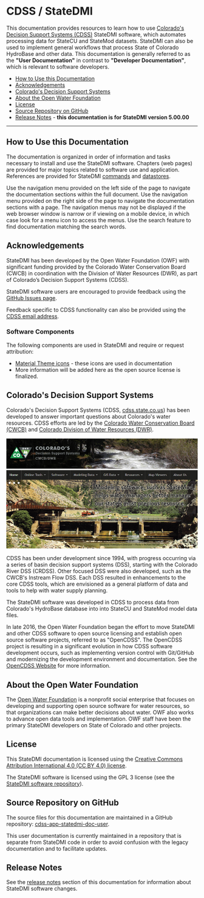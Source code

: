 # CDSS / StateDMI #

This documentation provides resources to learn how to use
[Colorado's Decision Support Systems (CDSS)](http://cdss.state.co.us/Pages/CDSSHome.aspx) StateDMI software,
which automates processing data for StateCU and StateMod datasets.
StateDMI can also be used to implement general workflows that process State of Colorado HydroBase and other data.
This documentation is generally referred to as the **"User Documentation"** in contrast to
**"Developer Documentation"**, which is relevant to software developers.

* [How to Use this Documentation](#how-to-use-this-documentation)
* [Acknowledgements](#acknowledgements)
* [Colorado's Decision Support Systems](#colorados-decision-support-systems)
* [About the Open Water Foundation](#about-the-open-water-foundation)
* [License](#license)
* [Source Repository on GitHub](#source-repository-on-github)
* [Release Notes](#release-notes) - **this documentation is for StateDMI version 5.00.00**

----------------

## How to Use this Documentation ##

The documentation is organized in order of information and tasks necessary to install and use the StateDMI software.
Chapters (web pages) are provided for major topics related to software use and application.
References are provided for StateDMI [commands](command-ref/overview.md) and [datastores](datastore-ref/overview.md).

Use the navigation menu provided on the left side of the page to navigate the documentation sections within the full document.
Use the navigation menu provided on the right side of the page to navigate the documentation sections with a page.
The navigation menus may not be displayed if the web browser window is narrow or if viewing on a mobile device,
in which case look for a menu icon to access the menus.
Use the search feature to find documentation matching the search words.

## Acknowledgements

StateDMI has been developed by the Open Water Foundation (OWF) with significant
funding provided by the Colorado Water Conservation Board (CWCB)
in coordination with the Division of Water Resources (DWR),
as part of Colorado’s Decision Support Systems (CDSS).

StateDMI software users are encouraged to provide feedback using the
[GitHub Issues page](https://github.com/OpenCDSS/cdss-app-statedmi-main/issues).

Feedback specific to CDSS functionality
can also be provided using the [CDSS email address](mailto:DNR_OpenCDSS@state.co.us).

### Software Components

The following components are used in StateDMI and require or request attribution:

* [Material Theme icons](https://material.io/icons/) - these icons are used in documentation
* More information will be added here as the open source license is finalized.

## Colorado's Decision Support Systems ##

Colorado's Decision Support Systems (CDSS, [cdss.state.co.us](http://cdss.state.co.us))
has been developed to answer important questions about Colorado's water resources.
CDSS efforts are led by the [Colorado Water Conservation Board (CWCB)](http://cwcb.state.co.us)
and [Colorado Division of Water Resources (DWR)](http://water.state.co.us).

![CDSS Website](index-images/CDSS-website.png)

CDSS has been under development since 1994, with progress occurring via a series of basin
decision support systems (DSS), starting with the Colorado River DSS (CRDSS).
Other focused DSS were also developed, such as the CWCB's Instream Flow DSS.
Each DSS resulted in enhancements to the core CDSS tools,
which are envisioned as a general platform of data and tools to help with water supply planning.

The StateDMI software was developed in CDSS to process data
from Colorado's HydroBase database into into StateCU and StateMod model data files.

In late 2016, the Open Water Foundation began the effort to move StateDMI and other CDSS software to open source licensing
and establish open source software projects, referred to as "OpenCDSS".
The OpenCDSS project is resulting in a significant evolution in how CDSS software development occurs,
such as implementing version control with Git/GitHub and modernizing the development environment and documentation.
See the [OpenCDSS Website](http://opencdss.state.co.us/opencdss/) for more information.

## About the Open Water Foundation ##

The [Open Water Foundation](http://openwaterfoundation.org) is a nonprofit social enterprise that focuses
on developing and supporting open source software for water resources,
so that organizations can make better decisions about water.
OWF also works to advance open data tools and implementation.
OWF staff have been the primary StateDMI developers on State of Colorado and other projects.

## License ##

This StateDMI documentation is licensed using the
[Creative Commons Attribution International 4.0 (CC BY 4.0) license](https://creativecommons.org/licenses/by/4.0/).

The StateDMI software is licensed using the GPL 3 license (see the
[StateDMI software repository](https://github.com/OpenCDSS/cdss-app-statedmi-main)).

## Source Repository on GitHub ##

The source files for this documentation are maintained in a GitHub repository:
[cdss-app-statedmi-doc-user](https://github.com/OpenCDSS/cdss-app-statedmi-doc-user).

This user documentation is currently maintained in a repository that is separate from StateDMI code
in order to avoid confusion with the legacy documentation and to facilitate updates.

## Release Notes ##

See the [release notes](appendix-release-notes/release-notes.md) section of this documentation for information about StateDMI software changes.
